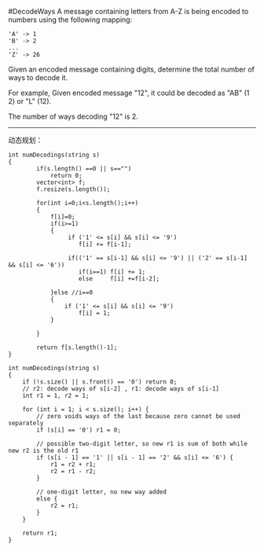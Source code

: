 #DecodeWays
A message containing letters from A-Z is being encoded to numbers using the following mapping:

```
'A' -> 1
'B' -> 2
...
'Z' -> 26
```
Given an encoded message containing digits, determine the total number of ways to decode it.

For example,
Given encoded message "12", it could be decoded as "AB" (1 2) or "L" (12).

The number of ways decoding "12" is 2.

---


动态规划：

```
int numDecodings(string s)
{
        if(s.length() ==0 || s=="")
            return 0;
        vector<int> f;
        f.resize(s.length());
        
        for(int i=0;i<s.length();i++)
        {
            f[i]=0;
            if(i>=1)
            {
                 if ('1' <= s[i] && s[i] <= '9')
                    f[i] += f[i-1];
                    
                 if(('1' == s[i-1] && s[i] <= '9') || ('2' == s[i-1] && s[i] <= '6'))
                    if(i==1) f[i] += 1;
                    else     f[i] +=f[i-2];
                    
            }else //i==0
            {
                if ('1' <= s[i] && s[i] <= '9')
                    f[i] = 1;
            }
            
        }
        
        return f[s.length()-1];
}
```




```
int numDecodings(string s)
{
    if (!s.size() || s.front() == '0') return 0;
    // r2: decode ways of s[i-2] , r1: decode ways of s[i-1] 
    int r1 = 1, r2 = 1;

    for (int i = 1; i < s.size(); i++) {
        // zero voids ways of the last because zero cannot be used separately
        if (s[i] == '0') r1 = 0;

        // possible two-digit letter, so new r1 is sum of both while new r2 is the old r1
        if (s[i - 1] == '1' || s[i - 1] == '2' && s[i] <= '6') {
            r1 = r2 + r1;
            r2 = r1 - r2;
        }

        // one-digit letter, no new way added
        else {
            r2 = r1;
        }
    }

    return r1;
}
```
